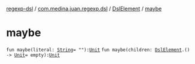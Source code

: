 [regexp-dsl](../../index.md) / [com.medina.juan.regexp.dsl](../index.md) / [DslElement](index.md) / [maybe](./maybe.md)

# maybe

`fun maybe(literal: `[`String`](https://kotlinlang.org/api/latest/jvm/stdlib/kotlin/-string/index.html)` = ""): `[`Unit`](https://kotlinlang.org/api/latest/jvm/stdlib/kotlin/-unit/index.html)
`fun maybe(children: `[`DslElement`](index.md)`.() -> `[`Unit`](https://kotlinlang.org/api/latest/jvm/stdlib/kotlin/-unit/index.html)` = empty): `[`Unit`](https://kotlinlang.org/api/latest/jvm/stdlib/kotlin/-unit/index.html)